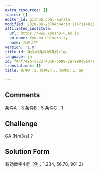 ```yaml
---
extra_resources: {}
topics: []
editor_id: github.cbal-kurata
modified: 2020-09-23T04:44:10.114711481Z
affiliated_institute:
  url: https://www.kyushu-u.ac.jp
  en_name: Kyushu University
  name: 九州大学
version: '1.0'
title_id: 条件a3条件b5条件c1ga
language: ja
id: f44f742b-c722-43c6-bb89-2a7999c9a477
translations: {}
title: 条件A：3，条件B：5，条件C：1，GA

---
```


## Comments
条件A：3
条件B：5
条件C：1

## Challenge
GA [Nm3/s] ?

## Solution Form
有効数字4桁（例：1.234,  56.78,  901.2）




